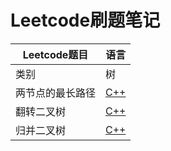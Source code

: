 # Leetcode刷题笔记
Leetcode题目 | 语言
-|-
类别 | 树
两节点的最长路径| [C++](https://github.com/happyhk/Leetcode/blob/master/Leetcode(c%2B%2B)/Diameter%20of%20Binary%20Tree%20(Easy).md)
翻转二叉树 | [C++](https://github.com/happyhk/Leetcode/blob/master/Leetcode(c%2B%2B)/Invert%20Binary%20Tree.md)
归并二叉树 | [C++](https://github.com/happyhk/Leetcode/blob/master/Leetcode(c%2B%2B)/Merge%20Two%20Binary%20Trees.md)

